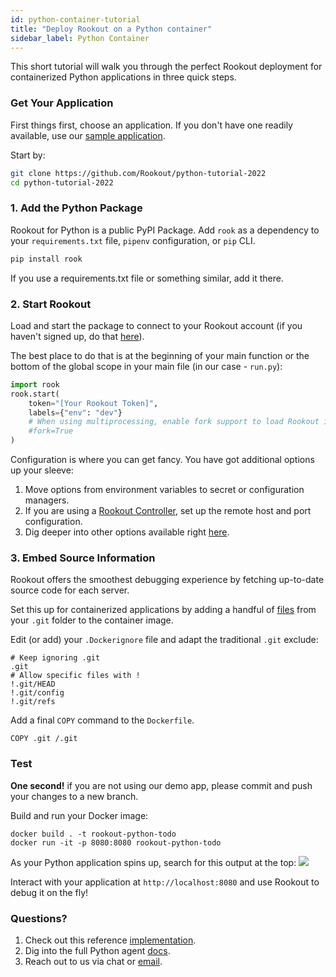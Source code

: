 ```yaml
---
id: python-container-tutorial
title: "Deploy Rookout on a Python container"
sidebar_label: Python Container
---
```


This short tutorial will walk you through the perfect Rookout deployment for containerized Python applications in three quick steps.

### Get Your Application

First things first, choose an application.
If you don't have one readily available, use our [sample application](https://github.com/Rookout/python-tutorial-2022).  

Start by:
```bash
git clone https://github.com/Rookout/python-tutorial-2022
cd python-tutorial-2022
```

### 1. Add the Python Package

Rookout for Python is a public PyPI Package.
Add `rook` as a dependency to your `requirements.txt` file, `pipenv` configuration, or `pip` CLI.
```bash
pip install rook
```

If you use a requirements.txt file or something similar, add it there.

### 2. Start Rookout

Load and start the package to connect to your Rookout account (if you haven't signed up, do that [here](https://app.rookout.com/#mode=signUp)).

The best place to do that is at the beginning of your main function or the bottom of the global scope in your main file (in our case - `run.py`):
```python
import rook
rook.start(
    token="[Your Rookout Token]",
    labels={"env": "dev"}
    # When using multiprocessing, enable fork support to load Rookout in all workers
    #fork=True
)
```
<div class="rookout-org-info"></div>

Configuration is where you can get fancy. You have got additional options up your sleeve:
1. Move options from environment variables to secret or configuration managers.
2. If you are using a [Rookout Controller](etl-controller-intro), set up the remote host and port configuration.
3. Dig deeper into other options available right [here](python-setup#sdk-configuration).

### 3. Embed Source Information

Rookout offers the smoothest debugging experience by fetching up-to-date source code for each server.

Set this up for containerized applications by adding a handful of [files](https://www.rookout.com/blog/embedding-source-code-version-information-in-docker-images/) from your `.git` folder to the container image.

Edit (or add) your `.Dockerignore` file and adapt the traditional `.git` exclude:
```ignore
# Keep ignoring .git
.git
# Allow specific files with !
!.git/HEAD
!.git/config
!.git/refs
```

Add a final `COPY` command to the `Dockerfile`.
```docker
COPY .git /.git
```

### Test

**One second!** if you are not using our demo app, please commit and push your changes to a new branch.

Build and run your Docker image:
```
docker build . -t rookout-python-todo
docker run -it -p 8080:8080 rookout-python-todo
```

As your Python application spins up, search for this output at the top:
<img src="/img/screenshots/python_success.png" />

Interact with your application at `http://localhost:8080` and use Rookout to debug it on the fly!

### Questions?

1. Check out this reference [implementation](https://github.com/Rookout/python-tutorial-2022/compare/configure-rookout).
2. Dig into the full Python agent [docs](python-setup).
3. Reach out to us via chat or [email](mailto:support@rookout.com).
